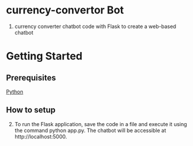 
# currency-convertor Bot
 1. currency converter chatbot code with Flask to create a web-based chatbot

# Getting Started

## Prerequisites
 [Python](https://www.python.org/downloads/)

## How to setup

 2. To run the Flask application, save the code in a file and execute it using the command python app.py. The chatbot will be accessible at http://localhost:5000.